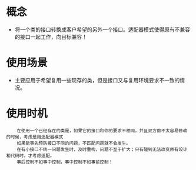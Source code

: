 # 概念
- 将一个类的接口转换成客户希望的另外一个接口。适配器模式使得原有不兼容的接口一起工作，向目标兼容！

# 使用场景
- 主要应用于希望复用一些现存的类，但是接口又与复用环境要求不一致的情况。

# 使用时机
```
    在使用一个已经存在的类是，如果它的接口和你的要求不相同，并且双方都不太容易修改的时候，考虑是用适配器模式
    如果能事先预防接口不同的问题，不匹配问题就不会发生。
    在有小接口不统一问题发生时，及时重构，问题不至于扩大；只有碰到无法改变原有设计和代码时，才考虑适配。
    事后控制不如事中控制，事中控制不如事前控制！
```